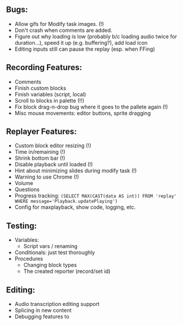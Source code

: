 ## Bugs:

* Allow gifs for Modify task images. (!)
* Don't crash when comments are added.
* Figure out why loading is low (probably b/c loading audio twice for duration...), speed it up (e.g. buffering?), add load icon
* Editing inputs still can pause the replay (esp. when FFing)

## Recording Features:
* Comments
* Finish custom blocks
* Finish variables (script, local)
* Scroll to blocks in palette (!!)
* Fix block drag-n-drop bug where it goes to the pallete again (!)
* Misc mouse movements: editor buttons, sprite dragging

## Replayer Features:
* Custom block editor resizing (!)
* Time in/remaining (!)
* Shrink bottom bar (!)
* Disable playback until loaded (!)
* Hint about minimizing slides during modify task (!)
* Warning to use Chrome (!)
* Volume
* Questions
* Progress tracking: `(SELECT MAX(CAST(data AS int)) FROM 'replay' WHERE message='Playback.updatePlaying')`
* Config for maxplayback, show code, logging, etc.

## Testing:

* Variables:
  * Script vars / renaming
* Conditionals: just test thoroughly
* Procedures
   * Changing block types
   * The created reporter (record/set id)

## Editing:

* Audio transcription editing support
* Splicing in new content
* Debugging features to
